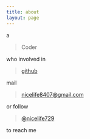 ```yaml
---
title: about
layout: page
---
```


a

> Coder

who involved in 

> [github](https://github.com/nicelife729)

mail 

> nicelife8407@gmail.com

or follow 

> [@nicelife729](https://twitter.com/nicelife729)

to reach me
